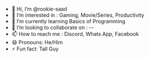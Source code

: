 - 👋 Hi, I’m @rookie-saad
- 👀 I’m interested in : Gaming, Movie/Series, Productivity
- 🌱 I’m currently learning Basics of Programming
- 💞️ I’m looking to collaborate on : --
- 📫 How to reach me : Discord, Whats App, Facebook
- 😄 Pronouns: He/Him
- ⚡ Fun fact: Tall Guy 

<!---
rookie-saad/rookie-saad is a ✨ special ✨ repository because its `README.md` (this file) appears on your GitHub profile.
You can click the Preview link to take a look at your changes.
--->
